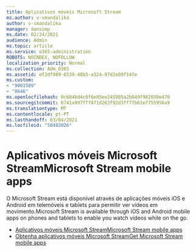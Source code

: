 ```yaml
---
title: Aplicativos móveis Microsoft Stream
ms.author: v-smandalika
author: v-smandalika
manager: dansimp
ms.date: 02/24/2021
audience: Admin
ms.topic: article
ms.service: o365-administration
ROBOTS: NOINDEX, NOFOLLOW
localization_priority: Normal
ms.collection: Adm_O365
ms.assetid: ef2df989-8539-48b5-a324-97d2e09f14fe
ms.custom:
- "9001509"
- "8646"
ms.openlocfilehash: 0c6846d4c0f6e85ee245985a2b849f982030e470
ms.sourcegitcommit: 6741a997fff871d263f92d3ff7fb61e7755956a9
ms.translationtype: MT
ms.contentlocale: pt-PT
ms.lasthandoff: 03/04/2021
ms.locfileid: "50482026"
---
```

# <a name="microsoft-stream-mobile-apps"></a><span data-ttu-id="6ef6c-102">Aplicativos móveis Microsoft Stream</span><span class="sxs-lookup"><span data-stu-id="6ef6c-102">Microsoft Stream mobile apps</span></span>

<span data-ttu-id="6ef6c-103">O Microsoft Stream está disponível através de aplicações móveis iOS e Android em telemóveis e tablets para permitir ver vídeos em movimento.</span><span class="sxs-lookup"><span data-stu-id="6ef6c-103">Microsoft Stream is available through iOS and Android mobile apps on phones and tablets to enable you watch videos while on the go.</span></span>

- [<span data-ttu-id="6ef6c-104">Aplicativos móveis Microsoft Stream</span><span class="sxs-lookup"><span data-stu-id="6ef6c-104">Microsoft Stream mobile apps</span></span>](https://docs.microsoft.com/stream/mobile-apps-overview)
- [<span data-ttu-id="6ef6c-105">Obtenha aplicativos móveis Microsoft Stream</span><span class="sxs-lookup"><span data-stu-id="6ef6c-105">Get Microsoft Stream mobile apps</span></span>](https://docs.microsoft.com/stream/mobile-get-apps)
